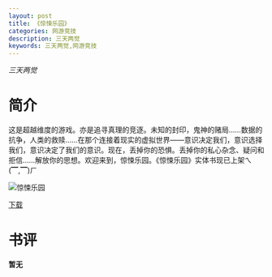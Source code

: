 ```yaml
---
layout: post
title: 《惊悚乐园》
categories: 网游竞技
description: 三天两觉
keywords: 三天两觉,网游竞技
---
```

*三天两觉*
# 简介
这是超越维度的游戏。亦是追寻真理的竞逐。未知的封印，鬼神的赌局……数据的抗争，人类的救赎……在那个连接着现实的虚拟世界——意识决定我们，意识选择我们，意识决定了我们的意识。现在，丢掉你的恐惧。丢掉你的私心杂念、疑问和拒信……解放你的思想。欢迎来到，惊悚乐园。《惊悚乐园》实体书现已上架ㄟ(▔,▔)ㄏ

![惊悚乐园](https://cdn.jsdelivr.net/gh/YYbooks0/yybooks0img@master/bookscover2/惊悚乐园.3nktnsl8jcw0.jpg)

[下载](https://link.jscdn.cn/1drv/aHR0cHM6Ly8xZHJ2Lm1zL3QvcyFBaGU2R2dNWmVFb2poa2tlSWJBQm9qdElFM3FGP2U9c0t5eGM0.txt)

# 书评

**暂无**

